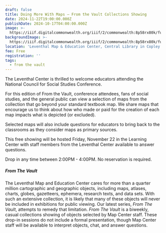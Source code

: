 ```yaml
---
draft: false
title: Doing More With Maps — From the Vault Collections Showing
date: 2024-11-22T19:00:00.000Z
publishDate: 2024-10-17T04:00:00.000Z
image: >-
  https://iiif.digitalcommonwealth.org/iiif/2/commonwealth:8p58rx80k/full/1200,/0/default.jpg
backgroundImage: >-
  https://iiif.digitalcommonwealth.org/iiif/2/commonwealth:8p58rx80k/full/1200,/0/default.jpg
location: 'Leventhal Map & Education Center, Central Library in Copley Square'
fee: Free
registration: ''
tags:
  - from the vault
---
```


The Leventhal Center is thrilled to welcome educators attending the National Council for Social Studies Conference.

For this edition of From the Vault, conference attendees, fans of social studies, and the general public can view a selection of maps from the collection that go beyond your standard textbook map. We share maps that encourage us to think about how who made or paid for the creation of each map impacts what is depicted (or excluded).

Selected maps will also include questions for educators to bring back to the classrooms as they consider maps as primary sources.

This free showing will be hosted Friday, November 22 in the Learning Center with staff members from the Leventhal Center available to answer questions.

Drop in any time between 2:00PM - 4:00PM. No reservation is required.

##### ***From The Vault***

The Leventhal Map and Education Center cares for more than a quarter million cartographic and geographic objects, including maps, atlases, charts, globes, gazetteers, ephemera, research texts, and data sets. With such an extensive collection, it is likely that many of these objects will never be included in exhibitions for public viewing. Our latest series, *From The Vault*, attempts to remedy that limitation. *From The Vault* is a biweekly, casual collections showing of objects selected by Map Center staff. These drop-in sessions do not include a formal presentation, though Map Center staff will be available to interpret objects, chat, and answer questions.
